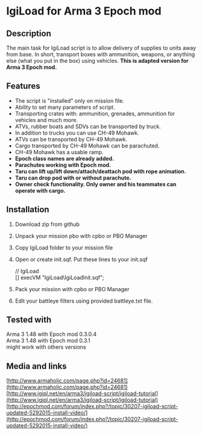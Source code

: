 # IgiLoad for Arma 3 Epoch mod #

## Description ##

The main task for IgiLoad script is to allow delivery of supplies to units away from base. In short, transport boxes with ammunition, weapons, or anything else (what you put in the box) using vehicles. **This is adapted version for Arma 3 Epoch mod.**

## Features ##

- The script is "installed" only on mission file.
- Ability to set many parameters of script.
- Transporting crates with: ammunition, grenades, ammunition for vehicles and much more.
- ATVs, rubber boats and SDVs can be transported by truck.
- In addition to trucks you can use CH-49 Mohawk.
- ATVs can be transported by CH-49 Mohawk.
- Cargo transported by CH-49 Mohawk can be parachuted.
- CH-49 Mohawk has a usable ramp.
- **Epoch class names are already added.**
- **Parachutes working with Epoch mod.**
- **Taru can lift up/lift down/attach/deattach pod with rope animation.**
- **Taru can drop pod with or without parachute.**
- **Owner check functionality. Only owner and his teammates can operate with cargo.**

## Installation ##

1. Download zip from github
1. Unpack your mission pbo with cpbo or PBO Manager
1. Copy IgiLoad folder to your mission file
1. Open or create init.sqf. Put these lines to your init.sqf

	// IgiLoad  
	[] execVM "IgiLoad\IgiLoadInit.sqf";
1. Pack your mission with cpbo or PBO Manager
1. Edit your battleye filters using provided battleye.txt file.


## Tested with ##
Arma 3 1.48 with Epoch mod 0.3.0.4  
Arma 3 1.48 with Epoch mod 0.3.1  
might work with others versions

## Media and links ##

[http://www.armaholic.com/page.php?id=24681](http://www.armaholic.com/page.php?id=24681)  
[http://www.igipl.net/en/arma3/igiload-script/igiload-tutorial](http://www.igipl.net/en/arma3/igiload-script/igiload-tutorial)  
[http://epochmod.com/forum/index.php?/topic/30207-igiload-script-updated-5292015-install-video/](http://epochmod.com/forum/index.php?/topic/30207-igiload-script-updated-5292015-install-video/)



